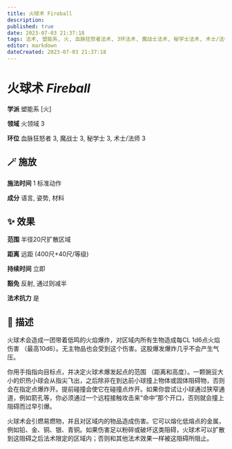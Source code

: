 ```yaml
---
title: 火球术 Fireball
description: 
published: true
date: 2023-07-03 21:37:18
tags: 法术, 塑能系, 火, 血脉狂怒者法术, 3环法术, 魔战士法术, 秘学士法术, 术士/法师法术, 火领域
editor: markdown
dateCreated: 2023-07-03 21:37:18
---
```


# **火球术** *Fireball*

**学派** 塑能系 \[火\] 

**领域** 火领域 3

**环位** 血脉狂怒者 3, 魔战士 3, 秘学士 3, 术士/法师 3

## 🪄 施放

**施法时间** 1 标准动作

**成分** 语言, 姿势, 材料

## ✨ 效果  

**范围** 半径20尺扩散区域

**距离** 远距 (400尺+40尺/等级)  

**持续时间** 立即 

**豁免** 反射, 通过则减半

**法术抗力** 是

## 📖 描述

火球术会造成一团带着低鸣的火焰爆炸，对区域内所有生物造成每CL 1d6点火焰伤害 （最高10d6）。无主物品也会受到这个伤害。这股爆发爆炸几乎不会产生气压。

你用手指指向目标点，并决定火球术爆发起点的范围 （距离和高度）。一颗豌豆大小的炽热小球会从指尖飞出，之后除非在到达前小球撞上物体或固体阻碍物，否则会在指定点爆炸开。提前碰撞会使它在碰撞点炸开。如果你尝试让小球通过狭窄通道，例如箭孔等，你必须通过一个远程接触攻击来“命中”那个开口，否则就会撞上阻碍而过早引爆。

火球术会引燃易燃物，并且对区域内的物品造成伤害。它可以熔化低熔点的金属，例如铅、金、铜、银、青铜。如果伤害足以粉碎或破坏这类阻碍，火球术可以扩散到这阻碍之后法术限定的区域内；否则和其他法术效果一样被这阻碍所阻止。
    